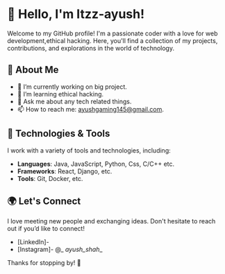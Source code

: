 # 👋 Hello, I'm Itzz-ayush!

Welcome to my GitHub profile! I'm a passionate coder with a love for web development,ethical hacking. 
Here, you'll find a collection of my projects, contributions, and explorations in the world of technology.

## 🚀 About Me

- 🔭 I’m currently working on big project.
- 🌱 I’m learning ethical hacking.
- 💬 Ask me about any tech related things.
- 📫 How to reach me: ayushgaming145@gmail.com.

## 🌟 Technologies & Tools

I work with a variety of tools and technologies, including:

- **Languages**: Java, JavaScript, Python, Css, C/C++ etc. 
- **Frameworks**: React, Django, etc.
- **Tools**:  Git, Docker, etc.

## 🌍 Let's Connect

I love meeting new people and exchanging ideas. Don't hesitate to reach out if you’d like to connect!

- [LinkedIn]-
- [Instagram]- @_ _ayush_shah__

Thanks for stopping by! 🚀
